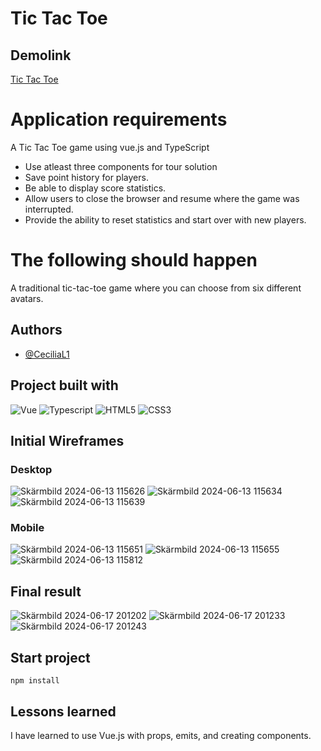 
# Tic Tac Toe

## Demolink

[Tic Tac Toe ](https://blue-plant-0af75d403.5.azurestaticapps.net/)

# Application requirements

A Tic Tac Toe game using vue.js and TypeScript

- Use atleast three components for tour solution
- Save point history for players.
- Be able to display score statistics.
- Allow users to close the browser and resume where the game was interrupted.
- Provide the ability to reset statistics and start over with new players.


# The following should happen

A traditional tic-tac-toe game where you can choose from six different avatars. 

## Authors
- [@CeciliaL1](https://github.com/CeciliaL1)

## Project built with

![Vue](https://img.shields.io/badge/Vue.js-35495E?style=for-the-badge&logo=vuedotjs&logoColor=4FC08D)
![Typescript](https://img.shields.io/badge/TypeScript-007ACC?style=for-the-badge&logo=typescript&logoColor=white)
![HTML5](https://img.shields.io/badge/html5-%23E34F26.svg?style=for-the-badge&logo=html5&logoColor=white)
![CSS3](https://img.shields.io/badge/css3-%231572B6.svg?style=for-the-badge&logo=css3&logoColor=white)


## Initial Wireframes
### Desktop
![Skärmbild 2024-06-13 115626](https://github.com/Medieinstitutet/vue-tictactoe-CeciliaL1/assets/114854577/09bf50bf-66d2-4c56-a0f6-bd5bb37c0e9e)
![Skärmbild 2024-06-13 115634](https://github.com/Medieinstitutet/vue-tictactoe-CeciliaL1/assets/114854577/86d2605c-87b6-443f-b2b7-2acc15b446b8)
![Skärmbild 2024-06-13 115639](https://github.com/Medieinstitutet/vue-tictactoe-CeciliaL1/assets/114854577/ba6a83e1-094e-4c14-8859-68271ad2771d)

### Mobile
![Skärmbild 2024-06-13 115651](https://github.com/Medieinstitutet/vue-tictactoe-CeciliaL1/assets/114854577/1f700ad0-75d5-47f1-972d-880f0496cba5)
![Skärmbild 2024-06-13 115655](https://github.com/Medieinstitutet/vue-tictactoe-CeciliaL1/assets/114854577/0baff8ee-28cd-46bf-b7d7-2fe186b37731)
![Skärmbild 2024-06-13 115812](https://github.com/Medieinstitutet/vue-tictactoe-CeciliaL1/assets/114854577/0ad4d61b-50a7-44cf-909b-a8f66003e774)

## Final result

![Skärmbild 2024-06-17 201202](https://github.com/Medieinstitutet/vue-tictactoe-CeciliaL1/assets/114854577/38e3cc5f-0286-43be-b69c-2b9a7c5c5800)
![Skärmbild 2024-06-17 201233](https://github.com/Medieinstitutet/vue-tictactoe-CeciliaL1/assets/114854577/2053282d-c57c-4864-9ee9-287728712fe0)
![Skärmbild 2024-06-17 201243](https://github.com/Medieinstitutet/vue-tictactoe-CeciliaL1/assets/114854577/217621a4-f4d5-4262-af7b-05f909a1cd01)



## Start project

```
npm install
```

## Lessons learned

I have learned to use Vue.js with props, emits, and creating components.


